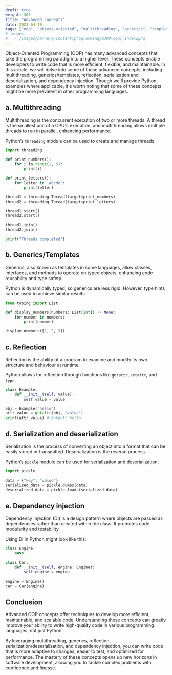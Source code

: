 ```yaml
---
draft: true
weight: 308
title: "Advanced concepts"
date: 2023-04-16
tags: ["oop", "object-oriented", "multithreading", "generics", "templates", "reflections", "serialization"]
# images:
#   - /images/banners/content/programming/0300-oop/_index2png
---
```


Object-Oriented Programming (OOP) has many advanced concepts that take the programming paradigm to a higher level. These concepts enable developers to write code that is more efficient, flexible, and maintainable. In this article, we will delve into some of these advanced concepts, including multithreading, generics/templates, reflection, serialization and deserialization, and dependency injection. Though we'll provide Python examples where applicable, it's worth noting that some of these concepts might be more prevalent in other programming languages.

## a. Multithreading

Multithreading is the concurrent execution of two or more threads. A thread is the smallest unit of a CPU's execution, and multithreading allows multiple threads to run in parallel, enhancing performance.

Python’s `threading` module can be used to create and manage threads.

```python
import threading

def print_numbers():
    for i in range(1, 6):
        print(i)

def print_letters():
    for letter in 'abcde':
        print(letter)

thread1 = threading.Thread(target=print_numbers)
thread2 = threading.Thread(target=print_letters)

thread1.start()
thread2.start()

thread1.join()
thread2.join()

print("Threads completed")
```

## b. Generics/Templates

Generics, also known as templates in some languages, allow classes, interfaces, and methods to operate on typed objects, enhancing code reusability and type safety.

Python is dynamically typed, so generics are less rigid. However, type hints can be used to achieve similar results.

```python
from typing import List

def display_numbers(numbers: List[int]) -> None:
    for number in numbers:
        print(number)

display_numbers([1, 2, 3])
```

## c. Reflection

Reflection is the ability of a program to examine and modify its own structure and behaviour at runtime.

Python allows for reflection through functions like `getattr`, `setattr`, and `type`.

```python
class Example:
    def __init__(self, value):
        self.value = value

obj = Example("hello")
attr_value = getattr(obj, 'value')
print(attr_value) # Output: hello
```

## d. Serialization and deserialization

Serialization is the process of converting an object into a format that can be easily stored or transmitted. Deserialization is the reverse process.

Python’s `pickle` module can be used for serialization and deserialization.

```python
import pickle

data = {"key": "value"}
serialized_data = pickle.dumps(data)
deserialized_data = pickle.loads(serialized_data)
```

## e. Dependency injection

Dependency Injection (DI) is a design pattern where objects are passed as dependencies rather than created within the class. It promotes code modularity and testability.

Using DI in Python might look like this:

```python
class Engine:
    pass

class Car:
    def __init__(self, engine: Engine):
        self.engine = engine

engine = Engine()
car = Car(engine)
```

## Conclusion

Advanced OOP concepts offer techniques to develop more efficient, maintainable, and scalable code. Understanding these concepts can greatly improve your ability to write high-quality code in various programming languages, not just Python.

By leveraging multithreading, generics, reflection, serialization/deserialization, and dependency injection, you can write code that is more adaptive to changes, easier to test, and optimized for performance. The mastery of these concepts opens up new horizons in software development, allowing you to tackle complex problems with confidence and finesse.
